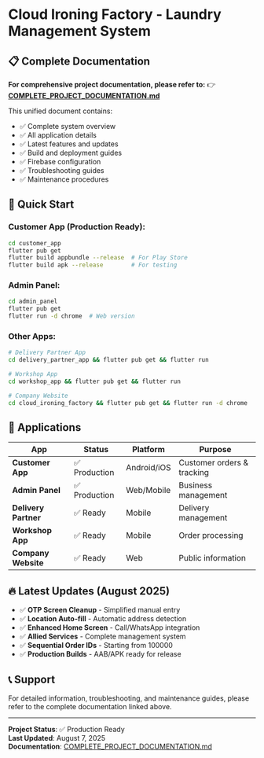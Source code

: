 # Cloud Ironing Factory - Laundry Management System

## 📋 Complete Documentation

**For comprehensive project documentation, please refer to:**
👉 **[COMPLETE_PROJECT_DOCUMENTATION.md](./COMPLETE_PROJECT_DOCUMENTATION.md)**

This unified document contains:
- ✅ Complete system overview
- ✅ All application details
- ✅ Latest features and updates
- ✅ Build and deployment guides
- ✅ Firebase configuration
- ✅ Troubleshooting guides
- ✅ Maintenance procedures

## 🚀 Quick Start

### Customer App (Production Ready):
```bash
cd customer_app
flutter pub get
flutter build appbundle --release  # For Play Store
flutter build apk --release        # For testing
```

### Admin Panel:
```bash
cd admin_panel
flutter pub get
flutter run -d chrome  # Web version
```

### Other Apps:
```bash
# Delivery Partner App
cd delivery_partner_app && flutter pub get && flutter run

# Workshop App  
cd workshop_app && flutter pub get && flutter run

# Company Website
cd cloud_ironing_factory && flutter pub get && flutter run -d chrome
```

## 📱 Applications

| App | Status | Platform | Purpose |
|-----|--------|----------|---------|
| **Customer App** | ✅ Production | Android/iOS | Customer orders & tracking |
| **Admin Panel** | ✅ Production | Web/Mobile | Business management |
| **Delivery Partner** | ✅ Ready | Mobile | Delivery management |
| **Workshop App** | ✅ Ready | Mobile | Order processing |
| **Company Website** | ✅ Ready | Web | Public information |

## 🔥 Latest Updates (August 2025)

- ✅ **OTP Screen Cleanup** - Simplified manual entry
- ✅ **Location Auto-fill** - Automatic address detection
- ✅ **Enhanced Home Screen** - Call/WhatsApp integration
- ✅ **Allied Services** - Complete management system
- ✅ **Sequential Order IDs** - Starting from 100000
- ✅ **Production Builds** - AAB/APK ready for release

## 📞 Support

For detailed information, troubleshooting, and maintenance guides, please refer to the complete documentation linked above.

---

**Project Status**: ✅ Production Ready  
**Last Updated**: August 7, 2025  
**Documentation**: [COMPLETE_PROJECT_DOCUMENTATION.md](./COMPLETE_PROJECT_DOCUMENTATION.md)
